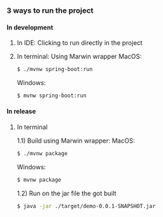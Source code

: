 ### 3 ways to run the project

#### In development

1. In IDE: Clicking to run directly in the project

2. In terminal: Using Marwin wrapper
   MacOS:
   ```bash
   $ ./mvnw spring-boot:run
   ```
   Windows:
   ```bash
   $ mvnw spring-boot:run
   ```

#### In release

1. In terminal

   1.1) Build using Marwin wrapper:
   MacOS:

   ```bash
   $ ./mvnw package
   ```

   Windows:

   ```bash
   $ mvnw package
   ```

   1.2) Run on the jar file the got built

   ```bash
   $ java -jar ./target/demo-0.0.1-SNAPSHOT.jar
   ```
